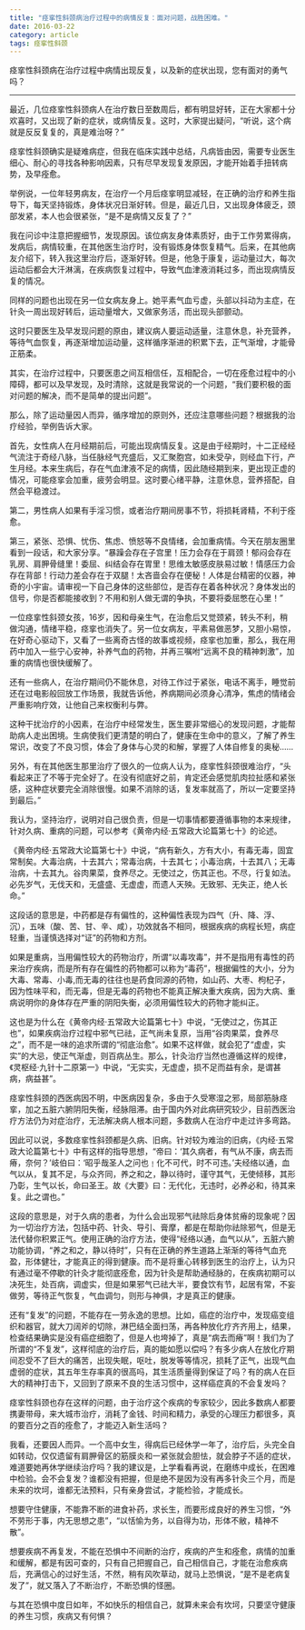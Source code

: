 ```yaml
---
title: "痉挛性斜颈病治疗过程中的病情反复：面对问题，战胜困难。"
date: 2016-03-22
category: article
tags: 痉挛性斜颈
---
```


痉挛性斜颈病在治疗过程中病情出现反复，以及新的症状出现，您有面对的勇气吗？

***

最近，几位痉挛性斜颈病人在治疗数日至数周后，都有明显好转，正在大家都十分欢喜时，又出现了新的症状，或病情反复。这时，大家提出疑问，“听说，这个病就是反反复复的，真是难治呀？”

痉挛性斜颈确实是疑难病症，但我在临床实践中总结，凡病皆由因，需要专业医生细心、耐心的寻找各种影响因素，只有尽早发现复发原因，才能开始着手扭转病势，及早痊愈。

举例说，一位年轻男病友，在治疗一个月后痉挛明显减轻，在正确的治疗和养生指导下，每天坚持锻炼，身体状况日渐好转。但是，最近几日，又出现身体疲乏，颈部发紧，本人也会很紧张，“是不是病情又反复了？”

我在问诊中注意把握细节，发现原因。该位病友身体素质好，由于工作劳累得病，发病后，病情较重，在其他医生治疗时，没有锻炼身体恢复精气。后来，在其他病友介绍下，转入我这里治疗后，逐渐好转。但是，他急于康复，运动量过大，每次运动后都会大汗淋漓，在疾病恢复过程中，导致气血津液消耗过多，而出现病情反复的情况。

同样的问题也出现在另一位女病友身上。她平素气血亏虚，头部以抖动为主症，在针灸一周出现好转后，运动量增大，又做家务活，而出现头部颤动。

这时只要医生及早发现问题的原由，建议病人要运动适量，注意休息，补充营养，等待气血恢复，再逐渐增加运动量，这样循序渐进的积累下去，正气渐增，才能骨正筋柔。

其实，在治疗过程中，只要医患之间互相信任，互相配合，一切在痊愈过程中的小障碍，都可以及早发现，及时清除，这就是我常说的一个问题，“我们要积极的面对问题的解决，而不是简单的提出问题”。

那么，除了运动量因人而异，循序增加的原则外，还应注意哪些问题？根据我的治疗经验，举例告诉大家。

首先，女性病人在月经期前后，可能出现病情反复。这是由于经期时，十二正经经气流注于奇经八脉，当任脉经气充盛后，又汇聚胞宫，如未受孕，则经血下行，产生月经。本来生病后，存在气血津液不足的病情，因此随经期到来，更出现正虚的情况，可能痉挛会加重，疲劳会明显。这时要心绪平静，注意休息，营养搭配，自然会平稳渡过。

第二，男性病人如果有手淫习惯，或者治疗期间房事不节，将损耗肾精，不利于痊愈。

第三，紧张、恐惧、忧伤、焦虑、愤怒等不良情绪，会加重病情。今天在朋友圈里看到一段话，和大家分享。“暴躁会存在子宫里！压力会存在于肩颈！郁闷会存在乳房、肩胛骨缝里！委屈、纠结会存在胃里！思维太敏感皮肤易过敏！情感压力会存在背部！行动力差会存在于双腿！太吝啬会存在便秘！人体是台精密的仪器，神奇的小宇宙。请审视一下自己身体的这些部位，是否存在着各种状况？身体发出的信号，你是否都能接收到？不用和别人做无谓的争执，不要将委屈憋在心里！”

一位痉挛性斜颈女孩，16岁，因和母亲生气，在治愈后又觉颈紧，转头不利，稍做沟通，情绪平稳，痉挛也消失了。另一位女病友，平素易做恶梦，又胆小易惊，在好奇心驱动下，又看了一些离奇古怪的故事或视频，痉挛也加重，那么，我在用药中加入一些宁心安神，补养气血的药物，并再三嘱咐“远离不良的精神刺激”，加重的病情也很快缓解了。

还有一些病人，在治疗期间仍不能休息，对待工作过于紧张，电话不离手，睡觉前还在过电影般回放工作场景，我就告诉他，养病期间必须身心清净，焦虑的情绪会严重影响疗效，让他自己来权衡利与弊。

这种干扰治疗的小因素，在治疗中经常发生，医生要非常细心的发现问题，才能帮助病人走出困境。生病使我们更清楚的明白了，健康在生命中的意义，了解了养生常识，改变了不良习惯，体会了身体与心灵的和解，掌握了人体自修复的奥秘……

另外，有在其他医生那里治疗了很久的一位病人认为，痉挛性斜颈很难治疗，“头看起来正了不等于完全好了。在没有彻底好之前，肯定还会感觉肌肉拉扯感和紧张感，这种症状要完全消除很慢。如果不消除的话，复发率就高了，所以一定要坚持到最后。”

我认为，坚持治疗，说明对自己很负责，但是一切事情都要遵循事物的本来规律，针对久病、重病的问题，可以参考《黄帝内经·五常政大论篇第七十》的论述。

《黄帝内经·五常政大论篇第七十》中说，“病有新久，方有大小，有毒无毒，固宜常制矣。大毒治病，十去其六；常毒治病，十去其七；小毒治病，十去其八；无毒治病，十去其九。谷肉果菜，食养尽之。无使过之，伤其正也。不尽，行复如法。必先岁气，无伐天和，无盛盛、无虚虚，而遗人天殃。无致邪、无失正，绝人长命。”

这段话的意思是，中药都是存有偏性的，这种偏性表现为四气（升、降、浮、沉），五味（酸、苦、甘、辛、咸），功效就各不相同，根据疾病的病程长短，病症轻重，当谨慎选择对“证”的药物和方剂。

如果是重病，当用偏性较大的药物治疗，所谓“以毒攻毒”，并不是指用有毒性的药来治疗疾病，而是所有存在偏性的药物都可以称为“毒药”，根据偏性的大小，分为大毒、常毒、小毒,而无毒的往往也是药食同源的药物，如山药、大枣、枸杞子，因为性味平和，而无毒，但是无毒的药物也不能真正解决重大疾病，因为大病、重病说明你的身体存在严重的阴阳失衡，必须用偏性较大的药物才能纠正。

这也是为什么在《黄帝内经·五常政大论篇第七十》中说，“无使过之，伤其正也”，如果疾病治疗过程中邪气已祛，正气尚未复原，当用“谷肉果菜，食养尽之”，而不是一味的追求所谓的“彻底治愈”。如果不这样做，就会犯了“虚虚，实实”的大忌，使正气渐虚，则百病丛生。那么，针灸治疗当然也遵循这样的规律，《灵枢经·九针十二原第一》中说，“无实实，无虚虚，损不足而益有余，是谓甚病，病益甚”。

痉挛性斜颈的西医病因不明，中医病因复杂，多由于久受寒湿之邪，局部筋脉痉挛，加之五脏六腑阴阳失衡，经脉阻滞。由于国内外对此病研究较少，目前西医治疗方法仍为对症治疗，无法解决病人根本问题，多数病人在治疗中走过许多弯路。

因此可以说，多数痉挛性斜颈都是久病、旧病。针对较为难治的旧病，《内经·五常政大论篇第七十》中有这样的指导思想，“帝曰：‘其久病者，有气从不康，病去而瘠，奈何？’岐伯曰：‘昭乎哉圣人之问也﹗化不可代，时不可违。’夫经络以通，血气以从，复其不足，与众齐同，养之和之，静以待时，谨守其气，无使倾移，其形乃彰，生气以长，命曰圣王。故《大要》曰：无代化，无违时，必养必和，待其来复。此之谓也。”

这段的意思是，对于久病的患者，为什么会出现邪气祛除后身体贫瘠的现象呢？因为一切治疗方法，包括中药、针灸、导引、膏摩，都是在帮助你祛除邪气，但是无法代替你积累正气。使用正确的治疗方法，使得“经络以通，血气以从”，五脏六腑功能协调，“养之和之，静以待时”，只有在正确的养生道路上渐渐的等待气血充盈，形体健壮，才能真正的得到健康。而不是将重心转移到医生的治疗上，认为只有通过毫不停歇的针灸才能彻底痊愈，因为针灸是帮助通经脉的，在疾病初期可以决死生，处百病，调虚实，但是如果邪气已祛大半，要食饮有节，起居有常，不妄做劳，等待正气恢复，气血调匀，则形与神俱，才是真正的健康。

还有“复发”的问题，不能存在一劳永逸的思想。比如，癌症的治疗中，发现癌变组织和器官，就大刀阔斧的切除，淋巴结全面扫荡，再各种放化疗齐齐用上，结果，检查结果确实是没有癌症细胞了，但是人也垮掉了，真是“病去而瘠”啊！我们为了所谓的“不复发”，这样彻底的治疗后，真的能如愿以偿吗？有多少病人在放化疗期间忍受不了巨大的痛苦，出现失眠，呕吐，脱发等等情况，损耗了正气，出现气血虚弱的症状，其五年生存率真的很高吗，其生活质量得到保证了吗？有的病人在巨大的精神打击下，又回到了原来不良的生活习惯中，这样癌症真的不会复发吗？

痉挛性斜颈也存在这样的问题，由于治疗这个疾病的专家较少，因此多数病人都要携妻带母，来大城市治疗，消耗了金钱、时间和精力，承受的心理压力都很多，真的要百分之百的痊愈了，才能迈入新生活吗？

我看，还要因人而异。一个高中女生，得病后已经休学一年了，治疗后，头完全自如转动，仅仅遗留有肩胛骨区的筋膜炎和一紧张就会胆怯，就会脖子不适的症状，难道要她再休学继续治疗吗？我的建议是，上学看看再说，在磨练中成长，在困难中检验。会不会复发？谁都没有把握，但是绝不是因为没有再多针灸三个月，而是未来的坎坷，谁都无法预料，只有亲身尝试，才能检验，才能成长。

想要守住健康，不能靠不断的进食补药，求长生，而要形成良好的养生习惯，“外不劳形于事，内无思想之患”，“以恬愉为务，以自得为功，形体不敝，精神不散”。

想要疾病不再复发，不能在恐惧中不间断的治疗，疾病的产生和痊愈，病情的加重和缓解，都是有因可查的，只有自己把握自己，自己相信自己，才能在治愈疾病后，充满信心的过好生活，不然，稍有风吹草动，就马上恐惧说，“是不是老病复发了”，就又落入了不断治疗，不断恐惧的怪圈。

与其在恐惧中度日如年，不如快乐的相信自己，就算未来会有坎坷，只要坚守健康的养生习惯，疾病又有何惧？
